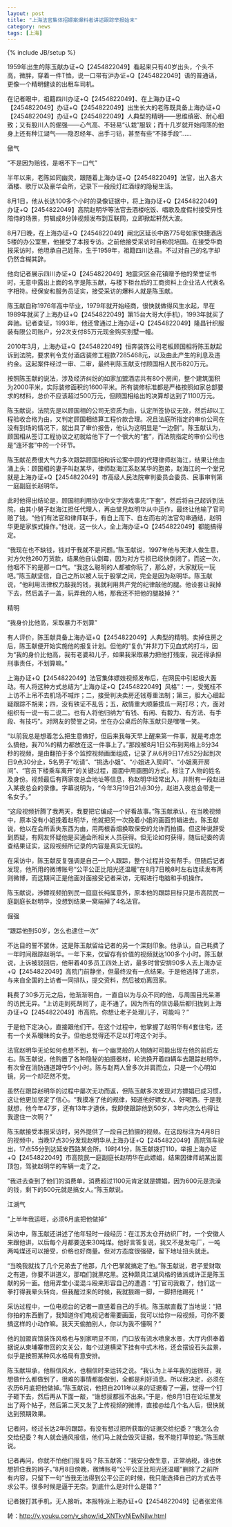 ```yaml
---
layout: post
title: "上海法官集体招嫖案爆料者讲述跟踪举报始末"
category: news
tags: [上海]
---
```

{% include JB/setup %}

1959年出生的陈玉献办证+Q【2454822049】看起来只有40岁出头，个头不高，微胖，穿着一件T恤，说一口带有沪办证+Q【2454822049】语的普通话，更像一个精明健谈的出租车司机。

在记者眼中，祖籍四川办证+Q【2454822049】、在上海办证+Q【2454822049】办证+Q【2454822049】出生长大的老陈既具备上海办证+Q【2454822049】办证+Q【2454822049】人典型的精明——思维缜密、耐心细致；又有股川人的倔强——心气高、不轻易“认栽”服软；而十几岁就开始闯荡的他身上还有种江湖气——隐忍经年、出手刁钻，甚至有些“不择手段”……

傲气

“不是因为赔钱，是咽不下一口气”

半年以来，老陈如同幽灵，跟随着上海办证+Q【2454822049】法官，出入各大酒楼、歌厅以及豪华会所，记录下一段段灯红酒绿的隐秘生活。

8月1日，他从长达100多个小时的录像证据中，将上海办证+Q【2454822049】办证+Q【2454822049】高院赵明华等法官去酒楼吃饭、唱歌及度假村接受异性陪侍的场景，剪辑成8分钟视频发布到互联网，立即掀起轩然大波。

8月7日晚，在上海办证+Q【2454822049】闸北区延长中路775号如家快捷酒店5楼的办公室里，他接受了本报专访。之前他接受采访时自称倪培国。在接受华商报采访时，他坦承自己姓陈，生于1959年，祖籍四川达县。不过对自己的名字却仍然含糊其辞。

他向记者展示四川办证+Q【2454822049】地震灾区金花镇赠予他的荣誉证书时，无意中露出上面的名字是陈玉献，与楼下柜台后的工商资料上企业法人代表名字相符。经保安和服务员证实，接受采访的爆料人就是陈玉献。

陈玉献自称1976年高中毕业，1979年就开始经商，很快就做得风生水起，早在1989年就买了上海办证+Q【2454822049】第15台大哥大(手机)，1993年就买了奔驰。记者查证，1993年，他还曾通过上海办证+Q【2454822049】隆昌针织服装有限公司账户，分2次支付85万元现金购买别墅一幢。

2010年3月，上海办证+Q【2454822049】恒奔装饰公司老板顾国相将陈玉献起诉到法院，要求判令支付酒店装修工程款7285468元，以及由此产生的利息及违约金。这起案件经过一审、二审，最终判陈玉献支付顾国相人民币820万元。

按照陈玉献的说法，涉及经济纠纷的如家加盟酒店共有80个房间，整个建筑面积为2000平米，实际装修面积约1600平米。所有装修标准都是严格按照如家总部要求的材料，总价不应该超过500万元，但顾国相给出的决算却达到了1100万元。

陈玉献说，法院先是以顾国相的公司无资质为由，认定所签协议无效，然后却以工程验收合格为由，又判定顾国相结算工程价款合理。况且法庭所指定的审价公司在没有到场的情况下，就出具了审价报告，他认为这明显是“一边倒”。陈玉献认为，顾国相从签订工程协议之初就给他下了一个很大的“套”，而法院指定的审价公司也是“连环套”中的一个环节。

陈玉献花费很大气力多次跟踪顾国相和诉讼案中顾的代理律师赵海江，结果让他血涌上头：顾国相的妻子叫赵某华，律师赵海江系赵某华的胞弟，赵海江的一个堂兄就是上海办证+Q【2454822049】市高级人民法院审判委员会委员、民事审判第一庭副庭长赵明华。

此时他得出结论是，顾国相利用协议中文字游戏事先“下套”，然后将自己起诉到法院，由其小舅子赵海江担任代理人，再由堂兄赵明华从中运作，最终让他输了官司赔了钱。“他们有法官和律师联手，有自上而下、自左而右的法官勾串通结，赵明华更是家族式操作。”他说，这一伙人，全上海办证+Q【2454822049】都能搞得定。

“我现在也不缺钱，钱对于我就不是问题。”陈玉献说，1997年他与天津人做生意，对方欠他260万货款，结果他自认倒霉，因为对方亏损已经快倒闭了。而这一次，他咽不下的是那一口气。“我这么聪明的人都被你玩了，那么好，大家就玩一玩吧。”陈玉献坚信，自己之所以被人玩于股掌之间，完全是因为赵明华。陈玉献说，“他利用法律权力敲我的钱，我就利用共产党的纪律敲他的腿。他设套让我掉下去，然后盖子一盖，玩弄我的人格，那我还不把他的腿敲掉？”

精明

“我身价比他高，采取暴力不划算”

有人评价，陈玉献具备上海办证+Q【2454822049】人典型的精明。卖掉住房之后，陈玉献便开始实施他的报复计划。但他的“复仇”并非刀下见血式的打斗，因为“我的身价比他高，我有老婆和儿子，如果我采取暴力把他打残废，我还得承担刑事责任，不划算嘛。”

上海办证+Q【2454822049】法官集体嫖妓视频发布后，在网民中引起极大轰动。有人将这种方式总结为“上海办证+Q【2454822049】风格”：一，受冤枉不上访不上吊不去机场不喊炸；二，接受判决卖房还钱尊重法制；第三，胆大心细起疑跟踪不胡来；四，没有铁证不乱告；五，敌情重大顺藤摸瓜一网打尽；六，面对组织有一说一有二说二。也有人将他归纳为“有钱、有闲、有毅力、有方法、有手段、有技巧”。对网友的赞誉之词，坐在办公桌后的陈玉献只是嘿嘿一笑。

“以前我总是想着怎么把生意做好，但后来我每天早上醒来第一件事，就是考虑怎么搞他，我70%的精力都放在这一件事上了。”那段被8月1日公布到网络上8分34秒的视频，是由翻拍于多个监控视频画面组成，记录了从6月9日17点52分起到次日9点30分止，5名男子“吃请”、“挑选小姐”、“小姐进入房间”、“小姐离开房间”、“官员下楼乘车离开”的关键过程，画面中用画圈的方式，标注了人物的姓名及身份。视频最后有两家夜总会地址等信息，称赵明华经常出入，并附有一段赵进入某夜总会的录像。字幕说明为，“今年3月19日21点30分，赵进入夜总会带走一名女子。”

“这段视频折腾了我两天，我要把它编成一个好看故事。”陈玉献承认，在当晚视频中，原本没有小姐挽着赵明华，他就把另一次挽着小姐的画面剪辑进去。陈玉献说，他以在会所丢失东西为由，用两根香烟换取保安的允许而拍摄。但这种说辞受到质疑，有网友怀疑他是买通会所相关人员获得。但无论如何获得，随后纪委的调查结果证实，这段视频所记录的内容是真实无误的。

在采访中，陈玉献反复强调是自己一个人跟踪，整个过程并没有帮手。但随后记者发现，他所用的微博账号“公平公正比阳光还温暖”在8月7日晚8时左右连续发布两则微博，而这期间正是他面对面接受记者采访，无暇进行电脑和手机操作。

陈玉献说，渉嫖视频拍到民一庭庭长纯属意外，原本他的跟踪目标只是市高院民一庭副庭长赵明华，没想到结果一窝端掉了4名法官。

倔强

“跟踪他到50岁，怎么也逮住一次”

不达目的誓不罢休，这是陈玉献留给记者的另一个深刻印象。他承认，自己耗费了一年时间跟踪赵明华。一年下来，仅留存有价值的视频就达100多个小时。陈玉献说，上诉被驳回后，他带着40多员工四处上访，最多时曾安排90多人去上海办证+Q【2454822049】高院门前静坐，但最终没有一点结果。于是他选择了进京，与来自全国的上访者一同排队，提交资料，然后被劝离回家。

耗费了30多万元之后，他渐渐明白，一直自以为与众不同的他，与周围目光呆滞的访民无异。“上访走到死胡同了，走不通了。因为所有的信访最后都归拢到上海办证+Q【2454822049】市高院。你想让老子处理儿子，可能吗？”

于是他下定决心，直接跟他们干。在这个过程中，他掌握了赵明华有4套住宅，还有一个关系暧昧的女子。但他总觉得还不足以打垮这个对手。

法官赵明华无论如何也想不到，有一个幽灵般的人物随时可能出现在他的前后左右。陈玉献说，他购置了各种隐秘的拍摄器材，轮流换开着四辆车去跟踪赵明华，有次曾在消防通道蹲守5个小时。陈与赵两人曾多次并肩而立，只是一个心明如镜，另一个却茫然不觉。

虽然在跟踪赵明华的过程中屡次无功而返，但陈玉献多次发现对方嫖娼已成习惯，这让他更加坚定了信心。“我摸准了他的规律，知道他好嫖女人、好喝酒。于是我就想，他今年47岁，还有13年才退休，我即使跟踪他到50岁，3年内怎么也得让我逮住一次啊？”

陈玉献接受本报采访时，另外提供了一段自己拍摄的视频。在这段标注为4月8日的视频中，当晚17点30分发现赵明华从上海办证+Q【2454822049】高院驾车驶出，17点55分到达延安西路某会所。19时41分，陈玉献拨打110，举报上海办证+Q【2454822049】市高院民一庭副庭长赵明华在此嫖娼，结果因律师胡某出面顶包，驾驶赵明华的车辆一走了之。

“我进去查到了他们的消费单，消费超过1100元肯定就是嫖娼，因为600元是洗澡的钱，剩下的500元就是搞女人。”陈玉献说。

江湖气

“上半年我运旺，必须6月底把他做掉”

采访中，陈玉献还讲述了他年轻时一段经历：在江苏太仓开纺织厂时，一个安徽人来跟他讲，以后每个月都要送来30吨煤。他好言答复说，我又不是发电厂，一吨两吨煤还可以接受，价格也好商量。但对方态度很强硬，留下地址扭头就走。

“当晚我就找了几个兄弟去了他那，几个巴掌就搞定了他。”陈玉献说，君子爱财取之有道，你要不讲道义，那咱们就黑吃黑。这种颇具江湖风格的做派或许正是陈玉献的另一面。他用弄堂小混混斗殴来形容自己的遭遇：“打官司我栽了，他们这一拳打得我晕头转向，但我醒过来的时候，我就狠踢一脚，一脚把他踢死！”

采访过程中，一位电视台的记者一直竖着自己的手机。陈玉献直截了当地说：“把你拍的东西删了，我知道你们电视记者需要画面，我可以给你一段视频，可你不要搞这样的小动作嘛。我天天偷拍别人，你以为我不懂啊？”

他的加盟宾馆装饰风格也与别家明显不同，门口放有流水喷泉水景，大厅内供奉着据说从柬埔寨带回的文关公，每个过道横梁下挂有中式木格，还会摆设石头盆景，似乎是按照某种风水格局有意安排。

陈玉献坦承，他相信风水，也相信时来运转之说。“我认为上半年我的运很旺，我想做什么都做到了，很难的事情都能做到，全都是利好消息。所以我决定，必须在农历6月底把他做掉。”陈玉献说，他把自2011年以来的证据看了一遍，觉得一个钉子砸下去，然后再从下面一敲，“谁想拔都拔不出来。”于是，他8月1日在论坛里发出了两个帖子，然后第二天又发了上传视频的微博，直接@给几个名人后，很快就达到预期效果。


记者问，经过长达2年的跟踪，有没有想过把所获取的证据交给纪委？“我怎么会交给纪委？有人就会通风报信，他们马上就会毁灭证据，我不能打草惊蛇。”陈玉献说。

记者再问，你就不怕他们报复吗？陈玉献答：“我安分做生意，正常纳税，谁也休想抓住我的辫子。”8月8日傍晚，微博账号“公平公正比阳光还温暖”删除了之前所有内容，只留下一句“当我无法得到公平公正的时候，我只能选择自己的方式去寻求公平。很多时候是逼于无奈。到底什么是对什么是错？”

记者拨打其手机，无人接听。本报特派上海办证+Q【2454822049】记者张宏伟


转：http://v.youku.com/v_show/id_XNTkyNjEwNjIw.html

